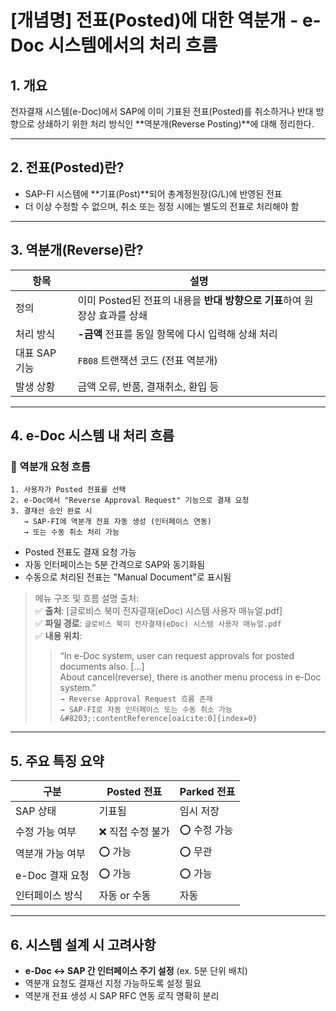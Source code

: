 # [개념명] 전표(Posted)에 대한 역분개 - e-Doc 시스템에서의 처리 흐름

## 1. 개요

전자결재 시스템(e-Doc)에서 SAP에 이미 기표된 전표(Posted)를 취소하거나 반대 방향으로 상쇄하기 위한 처리 방식인 **역분개(Reverse Posting)**에 대해 정리한다.

---

## 2. 전표(Posted)란?

- SAP-FI 시스템에 **기표(Post)**되어 총계정원장(G/L)에 반영된 전표
- 더 이상 수정할 수 없으며, 취소 또는 정정 시에는 별도의 전표로 처리해야 함

---

## 3. 역분개(Reverse)란?

| 항목 | 설명 |
|------|------|
| 정의 | 이미 Posted된 전표의 내용을 **반대 방향으로 기표**하여 원장상 효과를 상쇄 |
| 처리 방식 | **-금액** 전표를 동일 항목에 다시 입력해 상쇄 처리 |
| 대표 SAP 기능 | `FB08` 트랜잭션 코드 (전표 역분개) |
| 발생 상황 | 금액 오류, 반품, 결재취소, 환입 등 |

---

## 4. e-Doc 시스템 내 처리 흐름

### 📌 역분개 요청 흐름

```
1. 사용자가 Posted 전표를 선택
2. e-Doc에서 "Reverse Approval Request" 기능으로 결재 요청
3. 결재선 승인 완료 시
   → SAP-FI에 역분개 전표 자동 생성 (인터페이스 연동)
   → 또는 수동 취소 처리 가능
```

- Posted 전표도 결재 요청 가능
- 자동 인터페이스는 5분 간격으로 SAP와 동기화됨
- 수동으로 처리된 전표는 "Manual Document"로 표시됨

> 메뉴 구조 및 흐름 설명 출처:  
> ✅ **출처**: [글로비스 북미 전자결재(eDoc) 시스템 사용자 매뉴얼.pdf]  
> ✅ **파일 경로**: `글로비스 북미 전자결재(eDoc) 시스템 사용자 매뉴얼.pdf`  
> ✅ **내용 위치**:  
> > “In e-Doc system, user can request approvals for posted documents also. [...]  
> > About cancel(reverse), there is another menu process in e-Doc system.”  
> > `→ Reverse Approval Request 흐름 존재`  
> > `→ SAP-FI로 자동 인터페이스 또는 수동 취소 가능`  
> > `&#8203;:contentReference[oaicite:0]{index=0}`

---

## 5. 주요 특징 요약

| 구분 | Posted 전표 | Parked 전표 |
|------|--------------|--------------|
| SAP 상태 | 기표됨 | 임시 저장 |
| 수정 가능 여부 | ❌ 직접 수정 불가 | ⭕ 수정 가능 |
| 역분개 가능 여부 | ⭕ 가능 | ⭕ 무관 |
| e-Doc 결재 요청 | ⭕ 가능 | ⭕ 가능 |
| 인터페이스 방식 | 자동 or 수동 | 자동 |

---

## 6. 시스템 설계 시 고려사항

- **e-Doc ↔ SAP 간 인터페이스 주기 설정** (ex. 5분 단위 배치)
- 역분개 요청도 결재선 지정 가능하도록 설정 필요
- 역분개 전표 생성 시 SAP RFC 연동 로직 명확히 분리

